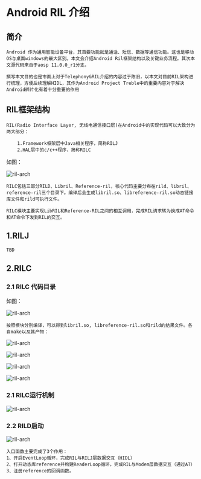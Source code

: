 # Android RIL 介绍

## 简介
    Android 作为通用智能设备平台，其首要功能就是通话、短信、数据等通信功能。这也是移动OS与桌面windows的最大区别。本文会介绍Android Ril框架结构以及关键业务流程。其次本文源代码来自于aosp 11.0.0_r1分支。

    撰写本文目的也是市面上对于Telephony&RIL介绍的内容过于陈旧，以本文对目前RIL架构进行梳理，方便后续理解HIDL，其作为Android Project Treble中的重要内容对于解决Android碎片化有着十分重要的作用

## RIL框架结构
    RIL(Radio Interface Layer, 无线电通信接口层)在Android中的实现代码可以大致分为两大部分：

        1.Framework框架层中Java相关程序，简称RILJ
        2.HAL层中的c/c++程序，简称RILC

如图：

![ril-arch](https://github.com/GaryTsuiC/GaryTsui.github.io/blob/main/Android/RIL/pic/ril-arch.png)

    RILC包括三部分RILD、Libril、Reference-ril，核心代码主要分布在rild、libril、reference-ril三个目录下。编译后会生成libril.so、libreference-ril.so动态链接库文件和rild可执行文件。

    RILC模块主要实现LibRIL和Reference-RIL之间的相互调用，完成RIL请求转为换成AT命令和AT命令下发到RIL的交互。

## 1.RILJ 

    TBD

## 2.RILC

### 2.1 RILC 代码目录

如图：

![ril-arch](https://github.com/GaryTsuiC/GaryTsui.github.io/blob/main/Android/RIL/pic/rild-list.png)

    按照模块分别编译，可以得到libril.so, libreference-ril.so和rild的结果文件。各自make以及其产物：

![ril-arch](https://github.com/GaryTsuiC/GaryTsui.github.io/blob/main/Android/RIL/pic/make-libril.png)

![ril-arch](https://github.com/GaryTsuiC/GaryTsui.github.io/blob/main/Android/RIL/pic/make-libril.png)

![ril-arch](https://github.com/GaryTsuiC/GaryTsui.github.io/blob/main/Android/RIL/pic/make-reference-ril.png)

![ril-arch](https://github.com/GaryTsuiC/GaryTsui.github.io/blob/main/Android/RIL/pic/make-ril-out.png)

### 2.1 RILC运行机制

![ril-arch](https://github.com/GaryTsuiC/GaryTsui.github.io/blob/main/Android/RIL/pic/rilc-arch.png)

### 2.2 RILD启动

![ril-arch](https://github.com/GaryTsuiC/GaryTsui.github.io/blob/main/Android/RIL/pic/rild-init.png)

    入口函数主要完成了3个作用：
    1、开启EventLoop循环，完成RIL与RILJ层数据交互（HIDL）
    2、打开动态库reference并构建ReaderLoop循环，完成RIL与Modem层数据交互（通过AT）
    3、注册reference的回调函数。